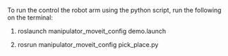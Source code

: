 To run the control the robot arm using the python script, run the following on the terminal:


1. roslaunch manipulator_moveit_config demo.launch

2. rosrun manipulator_moveit_config pick_place.py
